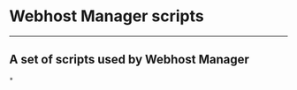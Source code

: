 # Webhost Manager scripts
-----------------------------------------------------
A set of scripts used by Webhost Manager
-
	*


